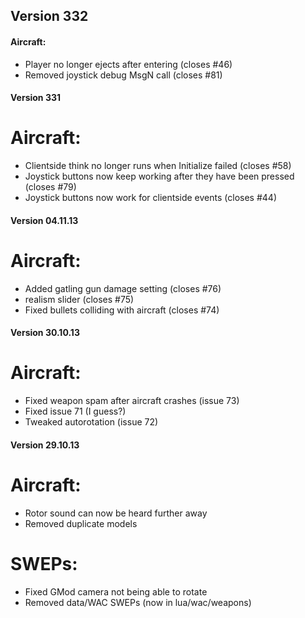 
## Version 332

#### Aircraft:
- Player no longer ejects after entering (closes #46)
- Removed joystick debug MsgN call (closes #81)

#### Version 331

# Aircraft:
- Clientside think no longer runs when Initialize failed (closes #58)
- Joystick buttons now keep working after they have been pressed (closes #79)
- Joystick buttons now work for clientside events (closes #44)

#### Version 04.11.13

# Aircraft:
- Added gatling gun damage setting (closes #76)
- realism slider (closes #75)
- Fixed bullets colliding with aircraft (closes #74)

#### Version 30.10.13

# Aircraft:
- Fixed weapon spam after aircraft crashes (issue 73)
- Fixed issue 71 (I guess?)
- Tweaked autorotation (issue 72)

#### Version 29.10.13

# Aircraft:
- Rotor sound can now be heard further away
- Removed duplicate models

# SWEPs:
- Fixed GMod camera not being able to rotate
- Removed data/WAC SWEPs (now in lua/wac/weapons)

